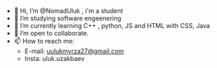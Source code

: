 - 👋 Hi, I’m @NomadUluk , i'm a student
- 👀 I’m studying software engeenering
- 🌱 I’m currently learning C++ , python, JS and HTML with CSS, Java
- 💞️ I’m open to collaborate.
- 📫 How to reach me:
  - E-mail: uulukmyrza27@gmail.com
  - Insta: uluk.uzakbaev

<!---
NomadUluk/NomadUluk is a ✨ special ✨ repository because its `README.md` (this file) appears on your GitHub profile.
You can click the Preview link to take a look at your changes.
--->
